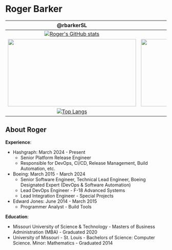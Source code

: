# Roger Barker

| @rbarkerSL | @DJ-BBot |
| :--------: | :------: |
| [![Roger's GitHub stats](https://github-readme-stats.vercel.app/api?username=rbarkerSL&show_icons=true&theme=neon)](https://github.com/rbarkerSL/github-readme-stats) | [![Roger's GitHub stats](https://github-readme-stats.vercel.app/api?username=DJ-BBot&show_icons=true&theme=gotham)](https://github.com/rbarkerSL/github-readme-stats) |
| <img src="https://github-readme-streak-stats.herokuapp.com/?user=rbarkerSL&theme=neon&hide_border=false" height="210" width="400"> | <img src="https://github-readme-streak-stats.herokuapp.com/?user=DJ-BBot&theme=gotham&hide_border=false" height="210" width="400"> |
| [![Top Langs](https://github-readme-stats.vercel.app/api/top-langs/?username=rbarkerSL&show_icons=true&theme=neon)](https://github.com/rbarkerSL/github-readme-stats) | [![Top Langs](https://github-readme-stats.vercel.app/api/top-langs/?username=DJ-BBot&show_icons=true&theme=gotham)](https://github.com/DJ-BBot/github-readme-stats) |

## About Roger

**Experience**:

- Hashgraph: March 2024 - Present
  - Senior Platform Release Engineer
  - Responsible for DevOps, CI/CD, Release Management, Build Automation, etc.
- Boeing: March 2015 - March 2024
  - Senior Software Engineer, Technical Lead Engineer, Boeing Designated Expert (DevOps & Software Automation)
  - Lead DevOps Engineer - F-18 Advanced Systems
  - Lead Integration Engineer - Special Projects
- Edward Jones: June 2014 - March 2015
  - Programmer Analyst - Build Tools

**Education**:
- Missouri University of Science & Technology - Masters of Business Administration (MBA) - Graduated 2020
- University of Missouri - St. Louis - Bachelors of Science: Computer Science. Minor: Mathematics - Graduated 2014
<!--
**rbarkerSL/rbarkerSL** is a ✨ _special_ ✨ repository because its `README.md` (this file) appears on your GitHub profile.

Here are some ideas to get you started:

- 🔭 I’m currently working on ...
- 🌱 I’m currently learning ...
- 👯 I’m looking to collaborate on ...
- 🤔 I’m looking for help with ...
- 💬 Ask me about ...
- 📫 How to reach me: ...
- 😄 Pronouns: ...
- ⚡ Fun fact: ...
-->
<!--
**DJ-BBot/DJ-Bbot** is a ✨ _special_ ✨ repository because its `README.md` (this file) appears on your GitHub profile.

Here are some ideas to get you started:

- 🔭 I’m currently working on ...
- 🌱 I’m currently learning ...
- 👯 I’m looking to collaborate on ...
- 🤔 I’m looking for help with ...
- 💬 Ask me about ...
- 📫 How to reach me: ...
- 😄 Pronouns: ...
- ⚡ Fun fact: ...
-->
